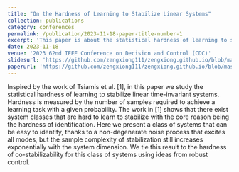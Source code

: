 ```yaml
---
title: "On the Hardness of Learning to Stabilize Linear Systems"
collection: publications
category: conferences
permalink: /publication/2023-11-18-paper-title-number-1
excerpt: 'This paper is about the statistical hardness of learning to stabilize linear time-invariant system.'
date: 2023-11-18
venue: '2023 62nd IEEE Conference on Decision and Control (CDC)'
slidesurl: 'https://github.com/zengxiong111/zengxiong.github.io/blob/master/files/hard_learn_stabilize_present.pdf'
paperurl: 'https://github.com/zengxiong111/zengxiong.github.io/blob/master/files/hard_learn_to_stabilize.pdf'
---
```


 Inspired by the work of Tsiamis et al. [1], in this
paper we study the statistical hardness of learning to stabilize
linear time-invariant systems. Hardness is measured by the
number of samples required to achieve a learning task with
a given probability. The work in [1] shows that there exist
system classes that are hard to learn to stabilize with the core
reason being the hardness of identification. Here we present
a class of systems that can be easy to identify, thanks to a
non-degenerate noise process that excites all modes, but the
sample complexity of stabilization still increases exponentially
with the system dimension. We tie this result to the hardness
of co-stabilizability for this class of systems using ideas from
robust control.
